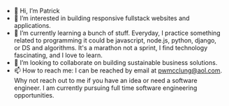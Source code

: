- 👋 Hi, I’m Patrick
- 👀 I’m interested in building responsive fullstack websites and applications.
- 🌱 I’m currently learning a bunch of stuff. Everyday, I practice something related to programming it could be javascript, node.js, python, django, or DS and algorithms. It's a marathon not a sprint, I find technology fascinating, and I love to learn.
- 💞️ I’m looking to collaborate on building sustainable business solutions. 
- 📫 How to reach me: I can be reached by email at pwmcclung@aol.com. Why not reach out to me if you have an idea or need a software engineer. I am currently pursuing full time software engineering opportunities. 

<!---
pwmcclung/pwmcclung is a ✨ special ✨ repository because its `README.md` (this file) appears on your GitHub profile.
You can click the Preview link to take a look at your changes.
--->
